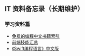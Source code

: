 ## IT 资料备忘录（长期维护）

### 学习资料篇

- [免费的编程中文书籍索引](https://github.com/justjavac/free-programming-books-zh_CN)
- [前端技能汇总](http://html5ify.com/fks/)
- [《Swift编程语言》中文版](https://github.com/numbbbbb/the-swift-programming-language-in-chinese)
